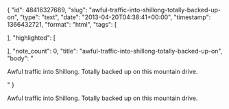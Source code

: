 {
  "id": 48416327689,
  "slug": "awful-traffic-into-shillong-totally-backed-up-on",
  "type": "text",
  "date": "2013-04-20T04:38:41+00:00",
  "timestamp": 1366432721,
  "format": "html",
  "tags": [

  ],
  "highlighted": [

  ],
  "note_count": 0,
  "title": "awful-traffic-into-shillong-totally-backed-up-on",
  "body": "<p>Awful traffic into Shillong. Totally backed up on this mountain drive.</p>"
}

<p>Awful traffic into Shillong. Totally backed up on this mountain drive.</p>